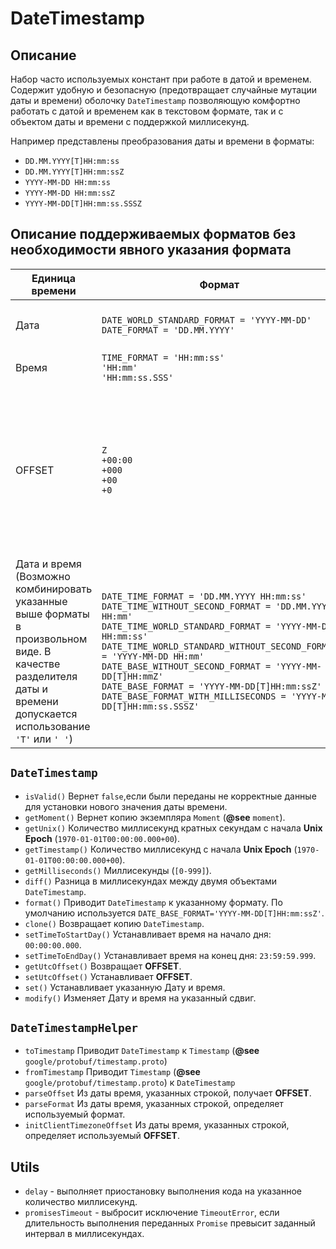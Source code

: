 # DateTimestamp

## Описание

Набор часто используемых констант при работе в датой и временем. Содержит удобную и безопасную (предотвращает случайные мутации даты и времени) оболочку `DateTimestamp` позволяющую комфортно работать с датой и временем как в текстовом формате, так и с объектом даты и времени c поддержкой миллисекунд.

Например представлены преобразования даты и времени в форматы:

* `DD.MM.YYYY[T]HH:mm:ss`
* `DD.MM.YYYY[T]HH:mm:ssZ`
* `YYYY-MM-DD HH:mm:ss`
* `YYYY-MM-DD HH:mm:ssZ`
* `YYYY-MM-DD[T]HH:mm:ss.SSSZ`

## Описание поддерживаемых форматов без необходимости явного указания формата

| Единица времени| Формат | Примеры | Примечание |
|---|---|---|---|
|Дата| `DATE_WORLD_STANDARD_FORMAT = 'YYYY-MM-DD'`<br>  `DATE_FORMAT = 'DD.MM.YYYY'`  | `'2025-12-31'` <br> `'31.12.2025'`| Возможный диапазон указания года: `[1900, 9999]` |
|Время|`TIME_FORMAT = 'HH:mm:ss'`<br> `'HH:mm'`<br> `'HH:mm:ss.SSS'` |`'23:12:45'`<br> `'23:12'`<br> `'23:12:45.657'`|-|
|OFFSET| `Z` <br> `+00:00` <br>`+000`<br> `+00` <br> `+0` | - <br> `'+03:00'` (`'+HH:mm'`) <br> `'+180'` (`'+sss'`:  `'+180'='+03:00'='+03'`)<br> `'+0'`|При использовании формата `+0` не рекомендуется  указывать число отличное от `'0'`. Не является корректным. <br> Например: `'01.01.2024 10:00:17+7'` будет приведено к виду `'2024-01-01T07:00:17+00:00'`|
|Дата и время <br> (Возможно комбинировать указанные выше форматы в произвольном виде. В качестве разделителя даты и времени допускается использование `'T'` или `' '`) | `DATE_TIME_FORMAT = 'DD.MM.YYYY HH:mm:ss'`<br> `DATE_TIME_WITHOUT_SECOND_FORMAT = 'DD.MM.YYYY HH:mm'`<br>  `DATE_TIME_WORLD_STANDARD_FORMAT = 'YYYY-MM-DD HH:mm:ss'`<br> `DATE_TIME_WORLD_STANDARD_WITHOUT_SECOND_FORMAT = 'YYYY-MM-DD HH:mm'`<br>  `DATE_BASE_WITHOUT_SECOND_FORMAT = 'YYYY-MM-DD[T]HH:mmZ'`<br> `DATE_BASE_FORMAT = 'YYYY-MM-DD[T]HH:mm:ssZ'` <br> `DATE_BASE_FORMAT_WITH_MILLISECONDS = 'YYYY-MM-DD[T]HH:mm:ss.SSSZ'`| `'01.12.2025 23:12:45'` <br> `'01.12.2025 23:12'` <br> `'2025-12-31 23:12:45'` <br>`'2025-12-31 23:12'` <br>`'2025-12-31T23:12+03'` <br> `'2025-12-31T23:12:45+03'`<br> `'2025-12-31T23:12:45.657+03'`|  |

## `DateTimestamp`

* `isValid()` Вернет `false`,если были переданы не корректные данные для установки нового значения даты времени.
* `getMoment()` Вернет копию экземпляра `Moment` (**@see** `moment`).
* `getUnix()` Количество миллисекунд кратных секундам с начала **Unix Epoch** (`1970-01-01T00:00:00.000+00`).
* `getTimestamp()` Количество миллисекунд с начала **Unix Epoch** (`1970-01-01T00:00:00.000+00`).
* `getMilliseconds()` Миллисекунды (`[0-999]`).
* `diff()` Разница в миллисекундах между двумя объектами `DateTimestamp`.
* `format()` Приводит `DateTimestamp` к указанному формату. По умолчанию используется `DATE_BASE_FORMAT='YYYY-MM-DD[T]HH:mm:ssZ'`.
* `clone()` Возвращает копию `DateTimestamp`.
* `setTimeToStartDay()` Устанавливает время на начало дня: `00:00:00.000`.
* `setTimeToEndDay()` Устанавливает время на конец дня: `23:59:59.999`.
* `getUtcOffset()` Возвращает **OFFSET**.
* `setUtcOffset()` Устанавливает **OFFSET**.
* `set()` Устанавливает указанную Дату и время.
* `modify()` Изменяет Дату и время на указанный сдвиг.

## `DateTimestampHelper`

* `toTimestamp` Приводит  `DateTimestamp` к `Timestamp` (**@see** `google/protobuf/timestamp.proto`)
* `fromTimestamp` Приводит `Timestamp` (**@see** `google/protobuf/timestamp.proto`) к  `DateTimestamp`
* `parseOffset` Из даты время, указанных строкой, получает **OFFSET**.
* `parseFormat` Из даты время, указанных строкой, определяет используемый формат.
* `initClientTimezoneOffset` Из даты время, указанных строкой, определяет используемый **OFFSET**.

## Utils

* `delay` - выполняет приостановку выполнения кода на указанное количество миллисекунд.
* `promisesTimeout` - выбросит исключение `TimeoutError`, если длительность выполнения переданных `Promise` превысит заданный интервал в миллисекундах.

